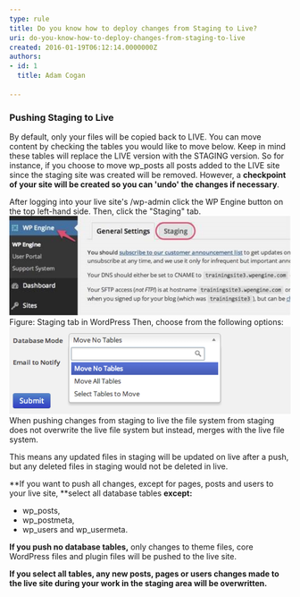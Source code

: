```yaml
---
type: rule
title: Do you know how to deploy changes from Staging to Live?
uri: do-you-know-how-to-deploy-changes-from-staging-to-live
created: 2016-01-19T06:12:14.0000000Z
authors:
- id: 1
  title: Adam Cogan

---
```


### Pushing Staging to Live


By default, only your files will be copied back to LIVE. You can move content by checking the tables you would like to move below. Keep in mind these tables will replace the LIVE version with the STAGING version. So for instance, if you choose to move wp\_posts all posts added to the LIVE site since the staging site was created will be removed. However, a **checkpoint of your site will be created so you can 'undo' the changes if necessary**.

After logging into your live site's /wp-admin click the WP Engine button on the top left-hand side. Then, click the "Staging" tab.
 ![](staging-tab.jpg) 
 Figure: Staging tab in WordPress
Then, choose from the following options:
![](wp-tables.png)  
When pushing changes from staging to live the file system from staging does not overwrite the live file system but instead, merges with the live file system.

This means any updated files in staging will be updated on live after a push, but any deleted files in staging would not be deleted in live.

**If you want to push all changes, except for pages, posts and users to your live site, **select all database tables **except:**

- wp\_posts,
- wp\_postmeta,
- wp\_users and wp\_usermeta.


**If you push no database tables,** only changes to theme files, core WordPress files and plugin files will be pushed to the live site.

**If you select all tables, any new posts, pages or users changes made to the live site during your work in the staging area will be overwritten.**
